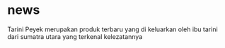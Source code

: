# news
Tarini Peyek merupakan produk terbaru yang di keluarkan oleh ibu tarini dari sumatra utara yang terkenal kelezatannya
